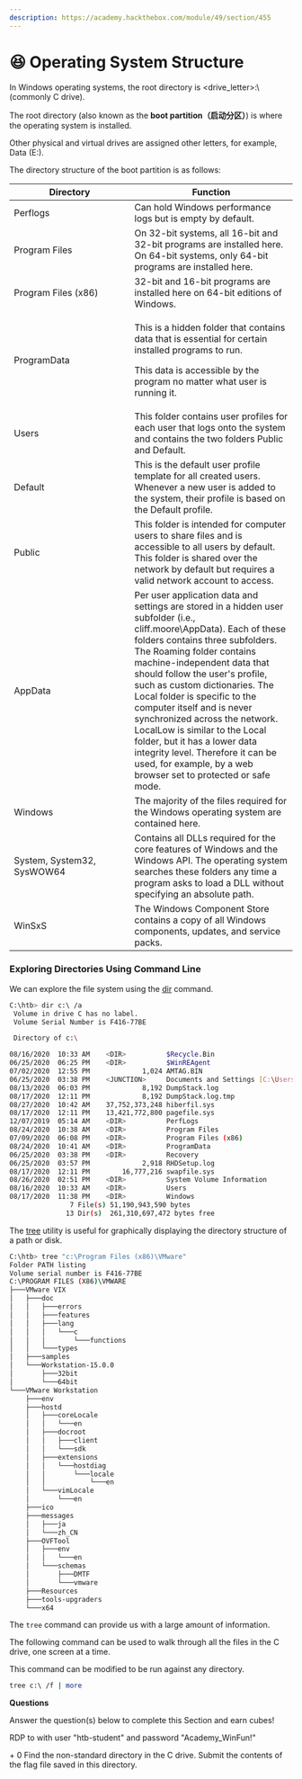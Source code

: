 ```yaml
---
description: https://academy.hackthebox.com/module/49/section/455
---
```


# 😆 Operating System Structure

In Windows operating systems, the root directory is \<drive\_letter>:\ (commonly C drive).&#x20;

The root directory (also known as the **boot partition（启动分区）**) is where the operating system is installed.&#x20;



Other physical and virtual drives are assigned other letters, for example, Data (E:).&#x20;



The directory structure of the boot partition is as follows:

<table><thead><tr><th width="198.5">Directory</th><th>Function</th></tr></thead><tbody><tr><td>Perflogs</td><td>Can hold Windows performance logs but is empty by default.</td></tr><tr><td>Program Files</td><td>On 32-bit systems, all 16-bit and 32-bit programs are installed here. On 64-bit systems, only 64-bit programs are installed here.</td></tr><tr><td>Program Files (x86)</td><td>32-bit and 16-bit programs are installed here on 64-bit editions of Windows.</td></tr><tr><td>ProgramData</td><td><p>This is a hidden folder that contains data that is essential for certain installed programs to run. </p><p></p><p>This data is accessible by the program no matter what user is running it.</p></td></tr><tr><td>Users</td><td>This folder contains user profiles for each user that logs onto the system and contains the two folders Public and Default.</td></tr><tr><td>Default</td><td>This is the default user profile template for all created users. Whenever a new user is added to the system, their profile is based on the Default profile.</td></tr><tr><td>Public</td><td>This folder is intended for computer users to share files and is accessible to all users by default. This folder is shared over the network by default but requires a valid network account to access.</td></tr><tr><td>AppData</td><td>Per user application data and settings are stored in a hidden user subfolder (i.e., cliff.moore\AppData). Each of these folders contains three subfolders. The Roaming folder contains machine-independent data that should follow the user's profile, such as custom dictionaries. The Local folder is specific to the computer itself and is never synchronized across the network. LocalLow is similar to the Local folder, but it has a lower data integrity level. Therefore it can be used, for example, by a web browser set to protected or safe mode.</td></tr><tr><td>Windows</td><td>The majority of the files required for the Windows operating system are contained here.</td></tr><tr><td>System, System32, SysWOW64</td><td>Contains all DLLs required for the core features of Windows and the Windows API. The operating system searches these folders any time a program asks to load a DLL without specifying an absolute path.</td></tr><tr><td>WinSxS</td><td>The Windows Component Store contains a copy of all Windows components, updates, and service packs.</td></tr></tbody></table>

### Exploring Directories Using Command Line

We can explore the file system using the [dir](https://docs.microsoft.com/en-us/windows-server/administration/windows-commands/dir) command.

```bash
C:\htb> dir c:\ /a
 Volume in drive C has no label.
 Volume Serial Number is F416-77BE

 Directory of c:\

08/16/2020  10:33 AM    <DIR>          $Recycle.Bin
06/25/2020  06:25 PM    <DIR>          $WinREAgent
07/02/2020  12:55 PM             1,024 AMTAG.BIN
06/25/2020  03:38 PM    <JUNCTION>     Documents and Settings [C:\Users]
08/13/2020  06:03 PM             8,192 DumpStack.log
08/17/2020  12:11 PM             8,192 DumpStack.log.tmp
08/27/2020  10:42 AM    37,752,373,248 hiberfil.sys
08/17/2020  12:11 PM    13,421,772,800 pagefile.sys
12/07/2019  05:14 AM    <DIR>          PerfLogs
08/24/2020  10:38 AM    <DIR>          Program Files
07/09/2020  06:08 PM    <DIR>          Program Files (x86)
08/24/2020  10:41 AM    <DIR>          ProgramData
06/25/2020  03:38 PM    <DIR>          Recovery
06/25/2020  03:57 PM             2,918 RHDSetup.log
08/17/2020  12:11 PM        16,777,216 swapfile.sys
08/26/2020  02:51 PM    <DIR>          System Volume Information
08/16/2020  10:33 AM    <DIR>          Users
08/17/2020  11:38 PM    <DIR>          Windows
               7 File(s) 51,190,943,590 bytes
              13 Dir(s)  261,310,697,472 bytes free
```

The [tree](https://docs.microsoft.com/en-us/windows-server/administration/windows-commands/tree) utility is useful for graphically displaying the directory structure of a path or disk.

&#x20;&#x20;

```bash
C:\htb> tree "c:\Program Files (x86)\VMware"
Folder PATH listing
Volume serial number is F416-77BE
C:\PROGRAM FILES (X86)\VMWARE
├───VMware VIX
│   ├───doc
│   │   ├───errors
│   │   ├───features
│   │   ├───lang
│   │   │   └───c
│   │   │       └───functions
│   │   └───types
│   ├───samples
│   └───Workstation-15.0.0
│       ├───32bit
│       └───64bit
└───VMware Workstation
    ├───env
    ├───hostd
    │   ├───coreLocale
    │   │   └───en
    │   ├───docroot
    │   │   ├───client
    │   │   └───sdk
    │   ├───extensions
    │   │   └───hostdiag
    │   │       └───locale
    │   │           └───en
    │   └───vimLocale
    │       └───en
    ├───ico
    ├───messages
    │   ├───ja
    │   └───zh_CN
    ├───OVFTool
    │   ├───env
    │   │   └───en
    │   └───schemas
    │       ├───DMTF
    │       └───vmware
    ├───Resources
    ├───tools-upgraders
    └───x64
```

The `tree` command can provide us with a large amount of information.&#x20;



The following command can be used to walk through all the files in the C drive, one screen at a time.&#x20;



This command can be modified to be run against any directory.

&#x20;&#x20;

```bash
tree c:\ /f | more
```

**Questions**

Answer the question(s) below to complete this Section and earn cubes!

&#x20;RDP to with user "htb-student" and password "Academy\_WinFun!"

\+ 0  Find the non-standard directory in the C drive. Submit the contents of the flag file saved in this directory.
